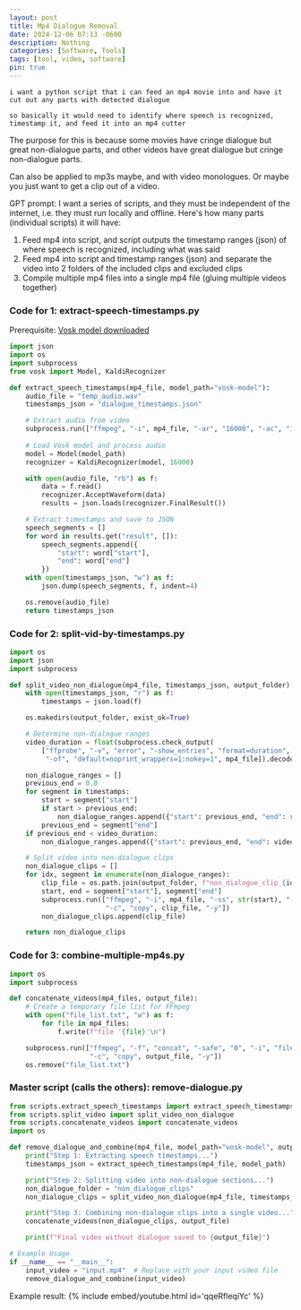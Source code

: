 ```yaml
---
layout: post
title: Mp4 Dialogue Removal
date: 2024-12-06 07:13 -0600
description: Nothing
categories: [Software, Tools]
tags: [tool, video, software]
pin: true
---
```

```
i want a python script that i can feed an mp4 movie into and have it cut out any parts with detected dialogue

so basically it would need to identify where speech is recognized, timestamp it, and feed it into an mp4 cutter
```

The purpose for this is because some movies have cringe dialogue but great non-dialogue parts, and other videos have great dialogue but cringe non-dialogue parts.

Can also be applied to mp3s maybe, and with video monologues. Or maybe you just want to get a clip out of a video.

GPT prompt:
I want a series of scripts, and they must be independent of the internet, i.e. they must run locally and offline. Here's how many parts (individual scripts) it will have:
1. Feed mp4 into script, and script outputs the timestamp ranges (json) of where speech is recognized, including what was said
2. Feed mp4 into script and timestamp ranges (json) and separate the video into 2 folders of the included clips and excluded clips
3. Compile multiple mp4 files into a single mp4 file (gluing multiple videos together)

### Code for 1: extract-speech-timestamps.py

Prerequisite: [Vosk model downloaded](<https://alphacephei.com/vosk/models>)
```python
import json
import os
import subprocess
from vosk import Model, KaldiRecognizer

def extract_speech_timestamps(mp4_file, model_path="vosk-model"):
    audio_file = "temp_audio.wav"
    timestamps_json = "dialogue_timestamps.json"

    # Extract audio from video
    subprocess.run(["ffmpeg", "-i", mp4_file, "-ar", "16000", "-ac", "1", audio_file, "-y"])
    
    # Load Vosk model and process audio
    model = Model(model_path)
    recognizer = KaldiRecognizer(model, 16000)

    with open(audio_file, "rb") as f:
        data = f.read()
        recognizer.AcceptWaveform(data)
        results = json.loads(recognizer.FinalResult())

    # Extract timestamps and save to JSON
    speech_segments = []
    for word in results.get("result", []):
        speech_segments.append({
            "start": word["start"],
            "end": word["end"]
        })
    with open(timestamps_json, "w") as f:
        json.dump(speech_segments, f, indent=4)

    os.remove(audio_file)
    return timestamps_json
```

### Code for 2: split-vid-by-timestamps.py
```python
import os
import json
import subprocess

def split_video_non_dialogue(mp4_file, timestamps_json, output_folder):
    with open(timestamps_json, "r") as f:
        timestamps = json.load(f)

    os.makedirs(output_folder, exist_ok=True)

    # Determine non-dialogue ranges
    video_duration = float(subprocess.check_output(
        ["ffprobe", "-v", "error", "-show_entries", "format=duration",
         "-of", "default=noprint_wrappers=1:nokey=1", mp4_file]).decode().strip())

    non_dialogue_ranges = []
    previous_end = 0.0
    for segment in timestamps:
        start = segment["start"]
        if start > previous_end:
            non_dialogue_ranges.append({"start": previous_end, "end": start})
        previous_end = segment["end"]
    if previous_end < video_duration:
        non_dialogue_ranges.append({"start": previous_end, "end": video_duration})

    # Split video into non-dialogue clips
    non_dialogue_clips = []
    for idx, segment in enumerate(non_dialogue_ranges):
        clip_file = os.path.join(output_folder, f"non_dialogue_clip_{idx+1}.mp4")
        start, end = segment["start"], segment["end"]
        subprocess.run(["ffmpeg", "-i", mp4_file, "-ss", str(start), "-to", str(end),
                        "-c", "copy", clip_file, "-y"])
        non_dialogue_clips.append(clip_file)

    return non_dialogue_clips
```

### Code for 3: combine-multiple-mp4s.py
```python
import os
import subprocess

def concatenate_videos(mp4_files, output_file):
    # Create a temporary file list for FFmpeg
    with open("file_list.txt", "w") as f:
        for file in mp4_files:
            f.write(f"file '{file}'\n")

    subprocess.run(["ffmpeg", "-f", "concat", "-safe", "0", "-i", "file_list.txt",
                    "-c", "copy", output_file, "-y"])
    os.remove("file_list.txt")
```

### Master script (calls the others): remove-dialogue.py
```python
from scripts.extract_speech_timestamps import extract_speech_timestamps
from scripts.split_video import split_video_non_dialogue
from scripts.concatenate_videos import concatenate_videos
import os

def remove_dialogue_and_combine(mp4_file, model_path="vosk-model", output_file="output_non_dialogue.mp4"):
    print("Step 1: Extracting speech timestamps...")
    timestamps_json = extract_speech_timestamps(mp4_file, model_path)

    print("Step 2: Splitting video into non-dialogue sections...")
    non_dialogue_folder = "non_dialogue_clips"
    non_dialogue_clips = split_video_non_dialogue(mp4_file, timestamps_json, non_dialogue_folder)

    print("Step 3: Combining non-dialogue clips into a single video...")
    concatenate_videos(non_dialogue_clips, output_file)

    print(f"Final video without dialogue saved to {output_file}")

# Example Usage
if __name__ == "__main__":
    input_video = "input.mp4"  # Replace with your input video file
    remove_dialogue_and_combine(input_video)
```

Example result:
{% include embed/youtube.html id='qqeRfleqiYc' %}